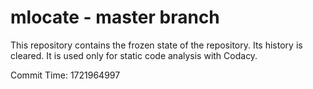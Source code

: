 # mlocate - master branch

This repository contains the frozen state of the repository.
Its history is cleared. It is used only for static code
analysis with Codacy.

Commit Time: 1721964997